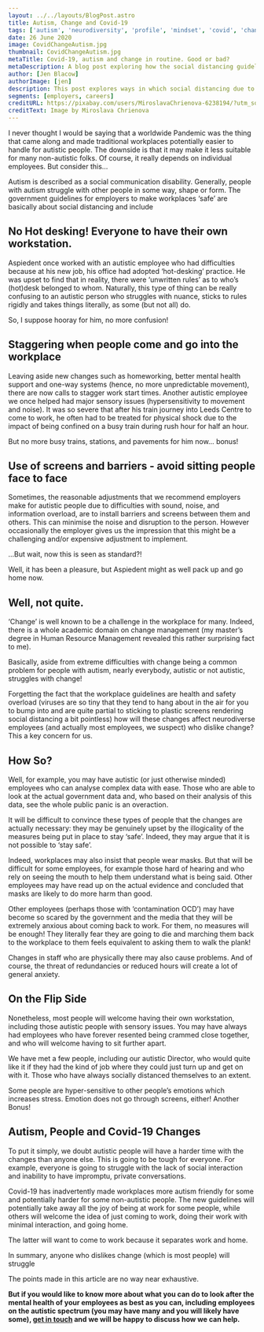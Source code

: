 ```yaml
---
layout: ../../layouts/BlogPost.astro
title: Autism, Change and Covid-19
tags: ['autism', 'neurodiversity', 'profile', 'mindset', 'covid', 'change', 'workplace', 'mental health', 'sensory issues']
date: 26 June 2020
image: CovidChangeAutism.jpg
thumbnail: CovidChangeAutism.jpg
metaTitle: Covid-19, autism and change in routine. Good or bad?
metaDescription: A blog post exploring how the social distancing guidelines at work might affect autistic and non-autistic people.
author: [Jen Blacow]
authorImage: [jen]
description: This post explores ways in which social distancing due to the Covid-19 pandemic might help autistic people, but hinder non-autistic people.
segments: [employers, careers]
creditURL: https://pixabay.com/users/MiroslavaChrienova-6238194/?utm_source=link-attribution&utm_medium=referral&utm_campaign=image&utm_content=4948866
creditText: Image by Miroslava Chrienova
---
```

I never thought I would be saying that a worldwide Pandemic was the thing that came along and made traditional workplaces potentially easier to handle for autistic people. The downside is that it may make it less suitable for many non-autistic folks. Of course, it really depends on individual employees. But consider this…

Autism is described as a social communication disability. Generally, people with autism struggle with other people in some way, shape or form. The government guidelines for employers to make workplaces ‘safe’ are basically about social distancing and include

## No Hot desking! Everyone to have their own workstation.
Aspiedent once worked with an autistic employee who had difficulties because at his new job, his office had adopted ‘hot-desking’ practice. He was upset to find that in reality, there were  ‘unwritten rules’ as to who’s (hot)desk belonged to whom. Naturally, this type of thing can be really confusing to an autistic person who struggles with nuance, sticks to rules rigidly and takes things literally, as some (but not all) do.

So, I suppose hooray for him, no more confusion!

## Staggering when people come and go into the workplace
Leaving aside new changes such as homeworking, better mental health support and one-way systems (hence, no more unpredictable movement), there are now calls to stagger work start times. Another autistic employee we once helped had major sensory issues (hypersensitivity to movement and noise). It was so severe that after his train journey into Leeds Centre to come to work, he often had to be treated for physical shock due to the impact of being confined on a busy train during rush hour for half an hour.

But no more busy trains, stations, and pavements for him now… bonus!

## Use of screens and barriers - avoid sitting people face to face
Sometimes, the reasonable adjustments that we recommend employers make for autistic people due to difficulties with sound, noise, and information overload, are to install barriers and screens between them and others. This can minimise the noise and disruption to the person. However occasionally the employer gives us the impression that this might be a challenging and/or expensive adjustment to implement.

…But wait, now this is seen as standard?!

Well, it has been a pleasure, but Aspiedent might as well pack up and go home now.

## Well, not quite.
‘Change’ is well known to be a challenge in the workplace for many. Indeed, there is a whole academic domain on change management (my master’s degree in Human Resource Management revealed this rather surprising fact to me).

Basically, aside from extreme difficulties with change being a common problem for people with autism, nearly everybody, autistic or not autistic, struggles with change!

Forgetting the fact that the workplace guidelines are health and safety overload (viruses are so tiny that they tend to hang about in the air for you to bump into and are quite partial to sticking to plastic screens rendering social distancing a bit pointless) how will these changes affect neurodiverse employees (and actually most employees, we suspect) who dislike change? This a key concern for us.

## How So?
Well, for example, you may have autistic (or just otherwise minded) employees who can analyse complex data with ease. Those who are able to look at the actual government data and, who based on their analysis of this data, see the whole public panic is an overaction.

It will be difficult to convince these types of people that the changes are actually necessary: they may be genuinely upset by the illogicality of the measures being put in place to stay ‘safe’. Indeed, they may argue that it is not possible to ‘stay safe’.

Indeed, workplaces may also insist that people wear masks. But that will be difficult for some employees, for example those hard of hearing and who rely on seeing the mouth to help them understand what is being said. Other employees may have read up on the actual evidence and concluded that masks are likely to do more harm than good.

Other employees (perhaps those with ‘contamination OCD’) may have become so scared by the government and the media that they will be extremely anxious about coming back to work. For them, no measures will be enough! They literally fear they are going to die and marching them back to the workplace to them feels equivalent to asking them to walk the plank!

Changes in staff who are physically there may also cause problems. And of course, the threat of redundancies or reduced hours will create a lot of general anxiety.

## On the Flip Side
Nonetheless, most people will welcome having their own workstation, including those autistic people with sensory issues. You may have always had employees who have forever resented being crammed close together, and who will welcome having to sit further apart.

We have met a few people, including our autistic Director, who would quite like it if they had the kind of job where they could just turn up and get on with it. Those who have always socially distanced themselves to an extent.

Some people are hyper-sensitive to other people’s emotions which increases stress. Emotion does not go through screens, either! Another Bonus!

## Autism, People and Covid-19 Changes
To put it simply, we doubt autistic people will have a harder time with the changes than anyone else. This is going to be tough for everyone. For example, everyone is going to struggle with the lack of social interaction and inability to have impromptu, private conversations.

Covid-19 has inadvertently made workplaces more autism friendly for some and potentially harder for some non-autistic people. The new guidelines will potentially take away all the joy of being at work for some people, while others will welcome the idea of just coming to work, doing their work with minimal interaction, and going home.

The latter will want to come to work because it separates work and home.

In summary, anyone who dislikes change (which is most people) will struggle

The points made in this article are no way near exhaustive.

**But if you would like to know more about what you can do to look after the mental health of your employees as best as you can, including employees on the autistic spectrum (you may have many and you will likely have some), [get in touch](/contact) and we will be happy to discuss how we can help.**
